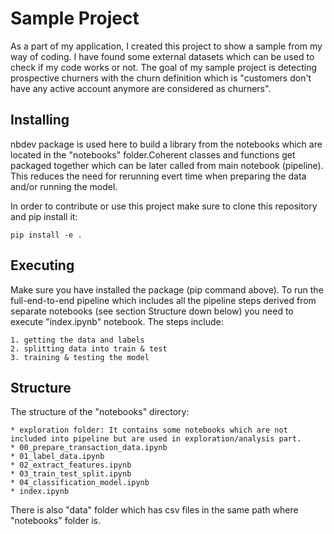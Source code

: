 # Sample Project

As a part of my application, I created this project to show a sample from my way of coding. I have found some external datasets which can be used to check if my code works or not. The goal of my sample project is detecting prospective churners with the churn definition which is "customers don't have any active account anymore are considered as churners".  <br>

## Installing 

nbdev package is used here to build a library from the notebooks which are located in the "notebooks" folder.Coherent classes and functions get packaged together which can be later called from main notebook (pipeline). This reduces the need for rerunning evert time when preparing the data and/or running the model. <br>

In order to contribute or use this project make sure to clone this repository and pip install it: <br>

    pip install -e .


## Executing

Make sure you have installed the package (pip command above). To run the full-end-to-end pipeline which includes all the pipeline steps derived from separate notebooks (see section Structure down below) you need to execute "index.ipynb" notebook. The steps include: <br>

    1. getting the data and labels 
    2. splitting data into train & test
    3. training & testing the model
    
    
## Structure

The structure of the "notebooks" directory: <br>

    * exploration folder: It contains some notebooks which are not included into pipeline but are used in exploration/analysis part.
    * 00_prepare_transaction_data.ipynb
    * 01_label_data.ipynb
    * 02_extract_features.ipynb
    * 03_train_test_split.ipynb
    * 04_classification_model.ipynb
    * index.ipynb
    
There is also "data" folder which has csv files in the same path where "notebooks" folder is. <br>